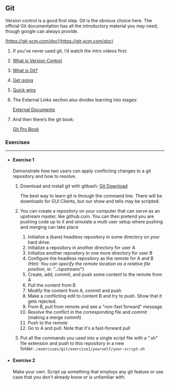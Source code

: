 ##  **Git**

Version control is a good first step. Git is the obvious choice here.
The official Git documentation has all the introductory material you may need, though google can always provide.

[https://git-scm.com/doc](https://git-scm.com/doc)

1.  If you’ve never used git, I’d watch the intro videos first:

   1. [What is Version Control](https://git-scm.com/video/what-is-version-control)

   2. [What is Git?](https://git-scm.com/video/what-is-git)

   3. [Get going](https://git-scm.com/video/get-going)

   4. [Quick wins](https://git-scm.com/video/quick-wins)

2. The External Links section also divides learning into stages: 

   [External Documents](https://git-scm.com/doc/ext)

3. And then there’s the git book: 

   [Git Pro Book](https://git-scm.com/book)

   

### Exercises

------

- #### Exercise 1

  Demonstrate how two users can apply conflicting changes to a git repository and how to resolve.

  1. Download and install git with gitbash: 
     [Git Download](https://git-scm.com/downloads)

     The best way to learn git is through the command line. There will be downloads for GUI Clients, but our show and tells may be scripted.

  2. You can create a repository on your computer that can serve as an upstream master, like github.com. You can then pretend you are pushing code up to it and simulate a multi user setup where pushing and merging can take place

     1. Initialize a (bare) headless repository in some directory on your hard drive.
     2. Initialize a repository in another directory for user A
     3. Initialize another repository in one more directory for user B
     4. Configure the headless repository as the remote for A and B *(Hint: You can specify the remote location as a relative file position, ie: "../upstream/")*
     5. Create, add, commit, and push some content to the remote from A
     6. Pull the content from B
     7. Modify the content from A, commit and push
     8. Make a conflicting edit to content B and try to push. Show that it gets rejected.
     9. From B, pull from remote and see a "non-fast forward" message.
     10. Resolve the conflict in the corresponding file and commit (making a merge commit)
     11. Push to the remote
     12. Go to A and pull. Note that it's a fast-forward pull

  3. Put all the commands you used into a single script file with a ".sh" file extension and push to this repository in a new folder:`./exercises/git/exercise1/yourself/your-script.sh`

- #### Exercise 2

  Make your own. Script up something that employs any git feature or use case that you don't already know or is unfamiliar with.

